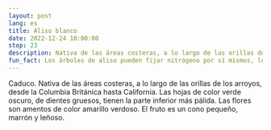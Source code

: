 ```yaml
---
layout: post
lang: es
title: Aliso blanco
date: 2022-12-24 10:00:00
stop: 23
description: Nativa de las áreas costeras, a lo largo de las orillas de los arroyos, desde la Columbia Británica hasta California.
fun_fact: Los árboles de aliso pueden fijar nitrógeno por sí mismos, lo que les permite tolerar suelos infértiles
---
```

Caduco. Nativa de las áreas costeras, a lo largo de las orillas de los arroyos, desde la Columbia Británica hasta California. Las hojas de color verde oscuro, de dientes gruesos, tienen la parte inferior más pálida. Las flores son amentos de color amarillo verdoso. El fruto es un cono pequeño, marrón y leñoso.

